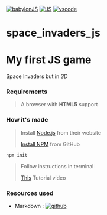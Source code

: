 [![babylonJS](https://img.shields.io/badge/engine-babylon-blue
)](https://www.babylonjs.com)
[![JS](https://img.shields.io/badge/language-JavaScript-orange
)](https://www.javascript.com)
[![vscode](https://img.shields.io/badge/code_editor-VS_Code-purple
)](https://code.visualstudio.com)

# space_invaders_js
# **My first JS game**

Space Invaders but in *3D*

### Requirements

> A browser with **HTML5** support

### How it's made

> Install [Node.js](https://nodejs.org) from their website
> 
> [Install NPM](https://github.com/npm/cli) from GitHub
> 
```bash
npm init
```
> Follow instructions in terminal
> 
> [This](https://www.youtube.com/watch?v=eQH4273wy7w) Tutorial video

### Resources used

* Markdown : [![github](https://img.shields.io/badge/markdownguide.org-red)](https://www.markdownguide.org/cheat-sheet/)
